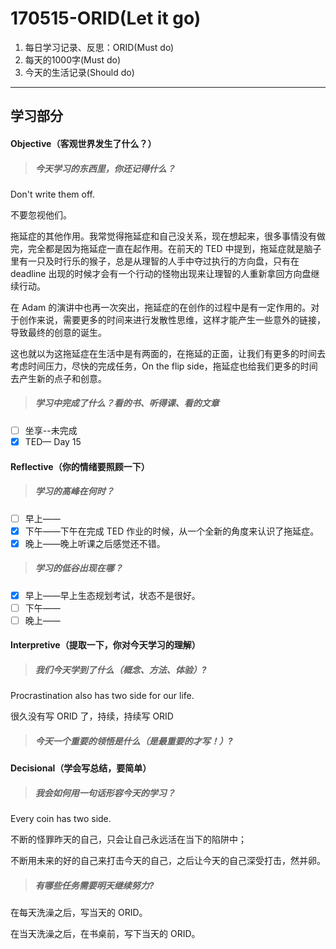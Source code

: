 # 170515-ORID(Let it go)

1. 每日学习记录、反思：ORID(Must do)
2. 每天的1000字(Must do)
3. 今天的生活记录(Should do)

------

## 学习部分

#### Objective（客观世界发生了什么？）

> ##### 今天学习的东西里，你还记得什么？

Don't write them off.

不要忽视他们。

拖延症的其他作用。我常觉得拖延症和自己没关系，现在想起来，很多事情没有做完，完全都是因为拖延症一直在起作用。在前天的 TED 中提到，拖延症就是脑子里有一只及时行乐的猴子，总是从理智的人手中夺过执行的方向盘，只有在 deadline 出现的时候才会有一个行动的怪物出现来让理智的人重新拿回方向盘继续行动。

在 Adam 的演讲中也再一次突出，拖延症的在创作的过程中是有一定作用的。对于创作来说，需要更多的时间来进行发散性思维，这样才能产生一些意外的链接，导致最终的创意的诞生。

这也就以为这拖延症在生活中是有两面的，在拖延的正面，让我们有更多的时间去考虑时间压力，尽快的完成任务，On the flip side，拖延症也给我们更多的时间去产生新的点子和创意。

> ##### 学习中完成了什么？看的书、听得课、看的文章

- [ ] 坐享--未完成
- [x] TED— Day 15

#### Reflective（你的情绪要照顾一下）

> ##### 学习的高峰在何时？

- [ ] 早上——
- [x] 下午——下午在完成 TED 作业的时候，从一个全新的角度来认识了拖延症。
- [x] 晚上——晚上听课之后感觉还不错。

> ##### 学习的低谷出现在哪？

- [x] 早上——早上生态规划考试，状态不是很好。
- [ ] 下午——
- [ ] 晚上——

#### Interpretive（提取一下，你对今天学习的理解）

> ##### 我们今天学到了什么（概念、方法、体验）?

Procrastination also has two side for our life.

很久没有写 ORID 了，持续，持续写 ORID

> ##### 今天一个重要的领悟是什么（是最重要的才写！）?



#### Decisional（学会写总结，要简单）

> ##### 我会如何用一句话形容今天的学习？

Every coin has two side. 

不断的怪罪昨天的自己，只会让自己永远活在当下的陷阱中；

不断用未来的好的自己来打击今天的自己，之后让今天的自己深受打击，然并卵。

> ##### 有哪些任务需要明天继续努力?

 在每天洗澡之后，写当天的 ORID。

在当天洗澡之后，在书桌前，写下当天的 ORID。